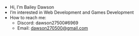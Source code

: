 - Hi, I’m Bailey Dawson
- I’m interested in Web Development and Games Development
- How to reach me:
  - Discord: dawson27500#6969
  - Email: dawson270500@gmail.com

<!---
dawson270500/dawson270500 is a ✨ special ✨ repository because its `README.md` (this file) appears on your GitHub profile.
You can click the Preview link to take a look at your changes.
--->
